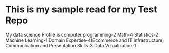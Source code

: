 # This is my sample read for my Test Repo
My data science Profile is 
computer programming-2
Math-4
Statistics-2
Machine Learning-1
Domain Expertise-4(Ecommerce and IT infrastructure)
Communication and Presentation Skills-3
Data Vizualization-1

